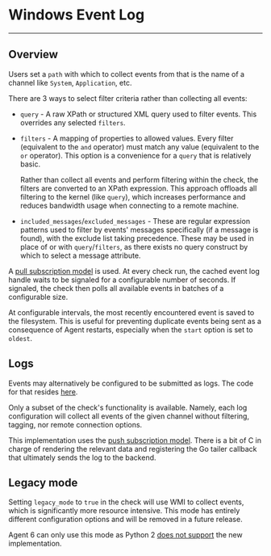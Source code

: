 # Windows Event Log

-----

## Overview

Users set a `path` with which to collect events from that is the name of a channel
like `System`, `Application`, etc.

There are 3 ways to select filter criteria rather than collecting all events:

- `query` - A raw XPath or structured XML query used to filter events. This overrides any selected `filters`.
- `filters` - A mapping of properties to allowed values. Every filter (equivalent to the `and` operator) must match
  any value (equivalent to the `or` operator). This option is a convenience for a `query` that is relatively basic.

    Rather than collect all events and perform filtering within the check, the filters are converted to an XPath
    expression. This approach offloads all filtering to the kernel (like `query`), which increases performance
    and reduces bandwidth usage when connecting to a remote machine.

- `included_messages`/`excluded_messages` - These are regular expression patterns used to filter by events' messages
  specifically (if a message is found), with the exclude list taking precedence. These may be used in place of or
  with `query`/`filters`, as there exists no query construct by which to select a message attribute.

A [pull subscription model](https://docs.microsoft.com/en-us/windows/win32/wes/subscribing-to-events#pull-subscriptions)
is used. At every check run, the cached event log handle waits to be signaled for a configurable number
of seconds. If signaled, the check then polls all available events in batches of a configurable size.

At configurable intervals, the most recently encountered event is saved to the filesystem. This is useful for preventing
duplicate events being sent as a consequence of Agent restarts, especially when the `start` option is set to `oldest`.

## Logs

Events may alternatively be configured to be submitted as logs. The code for that resides
[here](https://github.com/DataDog/datadog-agent/tree/master/pkg/logs/input/windowsevent).

Only a subset of the check's functionality is available. Namely, each log configuration
will collect all events of the given channel without filtering, tagging, nor remote
connection options.

This implementation uses the [push subscription model](https://docs.microsoft.com/en-us/windows/win32/wes/subscribing-to-events#push-subscriptions).
There is a bit of C in charge of rendering the relevant data and registering the Go tailer
callback that ultimately sends the log to the backend.

## Legacy mode

Setting `legacy_mode` to `true` in the check will use WMI to collect events, which is significantly
more resource intensive. This mode has entirely different configuration options and will
be removed in a future release.

Agent 6 can only use this mode as Python 2 [does not support](https://github.com/mhammond/pywin32/issues/1546) the new implementation.
